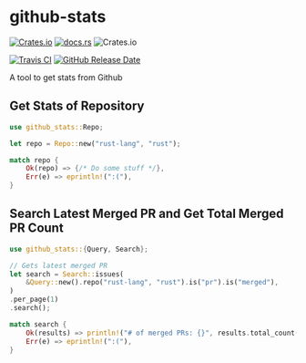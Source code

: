# github-stats
[![Crates.io](https://img.shields.io/crates/v/github-stats)](https://crates.io/crates/github-stats)
[![docs.rs](https://docs.rs/github-stats/badge.svg)](https://docs.rs/github-stats/)
![Crates.io](https://img.shields.io/crates/d/github-stats)

[![Travis CI](https://api.travis-ci.com/spenserblack/github-stats-rs.svg?branch=master)](https://travis-ci.com/spenserblack/github-stats-rs)
[![GitHub Release Date](https://img.shields.io/github/release-date/spenserblack/github-stats-rs)](https://github.com/spenserblack/github-stats-rs/releases/latest)

A tool to get stats from Github

## Get Stats of Repository

```rust
use github_stats::Repo;

let repo = Repo::new("rust-lang", "rust");

match repo {
    Ok(repo) => {/* Do some stuff */},
    Err(e) => eprintln!(":("),
}
```

## Search Latest Merged PR and Get Total Merged PR Count

```rust
use github_stats::{Query, Search};

// Gets latest merged PR
let search = Search::issues(
    &Query::new().repo("rust-lang", "rust").is("pr").is("merged"),
)
.per_page(1)
.search();

match search {
    Ok(results) => println!("# of merged PRs: {}", results.total_count()),
    Err(e) => eprintln!(":("),
}
```

